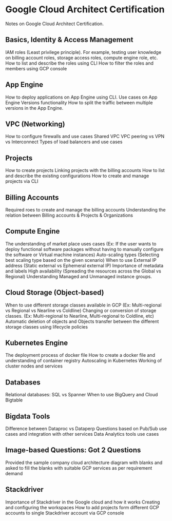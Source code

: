 # Google Cloud Architect Certification

Notes on Google Cloud Architect Certification.

## Basics, Identity & Access Management
IAM roles (Least privilege principle). For example, testing user knowledge on billing account roles, storage access roles, compute engine role, etc. 
How to list and describe the roles using CLI
How to filter the roles and members using GCP console

## App Engine
How to deploy applications on App Engine using CLI.
Use cases on App Engine Versions functionality
How to split the traffic between multiple versions in the App Engine.

## VPC (Networking)
How to configure firewalls and use cases
Shared VPC
VPC peering vs VPN vs Interconnect 
Types of load balancers and use cases

## Projects
How to create projects
Linking projects with the billing accounts
How to list and describe the existing configurations
How to create and manage projects via CLI

## Billing Accounts
Required roes to create and manage the billing accounts 
Understanding the relation between Billing accounts & Projects & Organizations

## Compute Engine
The understanding of market place uses cases (Ex: If the user wants to deploy functional software packages without having to manually configure the software or Virtual machine instances)
Auto-scaling types (Selecting best scaling type based on the given scenario)
When to use External IP address (Static external vs Ephemeral external IP)
Importance of metadata and labels
High availability (Spreading the resources across the Global vs Regional)
Understanding Managed and Unmanaged instance groups.

## Cloud Storage (Object-based)
When to use different storage classes available in GCP (Ex: Multi-regional vs Regional vs Nearline vs Coldline)
Changing or conversion of storage classes. (Ex: Multi-regional to Nearline, Multi-regional to Coldline, etc)
Automatic deletion of objects and Objects transfer between the different storage classes using lifecycle policies

## Kubernetes Engine
The deployment process of docker file
How to create a docker file and understanding of container registry
Autoscaling in Kubernetes
Working of cluster nodes and services

## Databases
Relational databases: SQL vs Spanner
When to use BigQuery and Cloud Bigtable

## Bigdata Tools
Difference between Dataproc vs Dataperp
Questions based on Pub/Sub use cases and integration with other services
Data Analytics tools use cases

## Image-based Questions: Got 2 Questions
Provided the sample company cloud architecture diagram with blanks and asked to fill the blanks with suitable GCP services as per requirement demand

## Stackdriver
Importance of Stackdriver in the Google cloud and how it works
Creating and configuring the workspaces
How to add projects form different GCP accounts to single Stackdriver account via GCP console